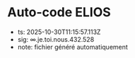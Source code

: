 # Auto-code ELIOS
- ts: 2025-10-30T11:15:57.113Z
- sig: ∞.je.toi.nous.432.528
- note: fichier généré automatiquement